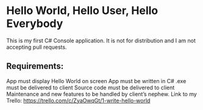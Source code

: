 # Hello World, Hello User, Hello Everybody
This is my first C# Console application. It is not for distribution and I am not accepting pull requests.
## Requirements:
App must display Hello World on screen
App must be written in C#
.exe must be delivered to client
Source code must be delivered to client
Maintenance and new features to be handled by client’s nephew.
Link to my Trello: https://trello.com/c/ZyaOwqGt/1-write-hello-world